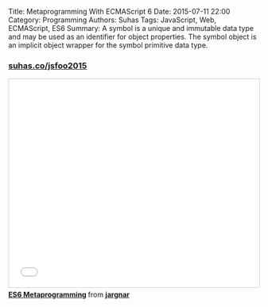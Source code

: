 Title: Metaprogramming With ECMAScript 6
Date: 2015-07-11 22:00
Category: Programming
Authors: Suhas
Tags: JavaScript, Web, ECMAScript, ES6
Summary: A symbol is a unique and immutable data type and may be used as an identifier for object properties. The symbol object is an implicit object wrapper for the symbol primitive data type.


### [suhas.co/jsfoo2015](http://suhas.co/jsfoo2015)


<iframe src="//www.slideshare.net/slideshow/embed_code/key/vpVdEKiqidTMDS" width="510" height="420" frameborder="0" marginwidth="0" marginheight="0" scrolling="no" style="border:1px solid #CCC; border-width:1px; margin-bottom:5px; max-width: 100%;" allowfullscreen> </iframe> <div style="margin-bottom:5px"> <strong> <a href="//www.slideshare.net/jargnar/jsfoo2015" title="ES6 Metaprogramming" target="_blank">ES6 Metaprogramming</a> </strong> from <strong><a href="//www.slideshare.net/jargnar" target="_blank">jargnar</a></strong> </div>